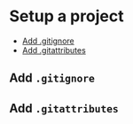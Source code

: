 # Setup a project

* [Add .gitignore](#gitignore)
* [Add .gitattributes](#gitattributes)

## <a name="gitignore">Add `.gitignore`</a>

## <a name="gitattributes">Add `.gitattributes`</a>

